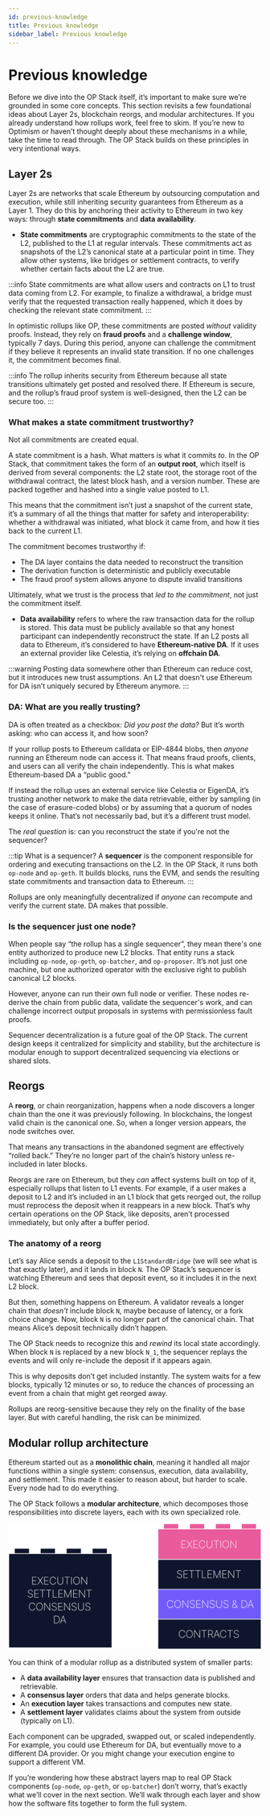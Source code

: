 ```yaml
---
id: previous-knowledge
title: Previous knowledge
sidebar_label: Previous knowledge
---
```


# Previous knowledge

Before we dive into the OP Stack itself, it’s important to make sure we’re grounded in some core concepts. This section revisits a few foundational ideas about Layer 2s, blockchain reorgs, and modular architectures. If you already understand how rollups work, feel free to skim. If you’re new to Optimism or haven’t thought deeply about these mechanisms in a while, take the time to read through. The OP Stack builds on these principles in very intentional ways.

## Layer 2s

Layer 2s are networks that scale Ethereum by outsourcing computation and execution, while still inheriting security guarantees from Ethereum as a Layer 1. They do this by anchoring their activity to Ethereum in two key ways: through **state commitments** and **data availability**.

- **State commitments** are cryptographic commitments to the state of the L2, published to the L1 at regular intervals. These commitments act as snapshots of the L2’s canonical state at a particular point in time. They allow other systems, like bridges or settlement contracts, to verify whether certain facts about the L2 are true.

:::info
State commitments are what allow users and contracts on L1 to trust data coming from L2. For example, to finalize a withdrawal, a bridge must verify that the requested transaction really happened, which it does by checking the relevant state commitment.
:::

In optimistic rollups like OP, these commitments are posted *without* validity proofs. Instead, they rely on **fraud proofs** and a **challenge window**, typically 7 days. During this period, anyone can challenge the commitment if they believe it represents an invalid state transition. If no one challenges it, the commitment becomes final.

:::info
The rollup inherits security from Ethereum because all state transitions ultimately get posted and resolved there. If Ethereum is secure, and the rollup’s fraud proof system is well-designed, then the L2 can be secure too.
:::

### What makes a state commitment trustworthy?

Not all commitments are created equal.

A state commitment is a hash. What matters is what it commits *to*. In the OP Stack, that commitment takes the form of an **output root**, which itself is derived from several components: the L2 state root, the storage root of the withdrawal contract, the latest block hash, and a version number. These are packed together and hashed into a single value posted to L1.

This means that the commitment isn’t just a snapshot of the current state, it’s a summary of all the things that matter for safety and interoperability: whether a withdrawal was initiated, what block it came from, and how it ties back to the current L1.

The commitment becomes trustworthy if:
- The DA layer contains the data needed to reconstruct the transition
- The derivation function is deterministic and publicly executable
- The fraud proof system allows anyone to dispute invalid transitions

Ultimately, what we trust is the process that *led to the commitment*, not just the commitment itself.

- **Data availability** refers to where the raw transaction data for the rollup is stored. This data must be publicly available so that any honest participant can independently reconstruct the state. If an L2 posts all data to Ethereum, it’s considered to have **Ethereum-native DA**. If it uses an external provider like Celestia, it’s relying on **offchain DA**.

:::warning
Posting data somewhere other than Ethereum can reduce cost, but it introduces new trust assumptions. An L2 that doesn't use Ethereum for DA isn’t uniquely secured by Ethereum anymore.
:::

### DA: What are you really trusting?

DA is often treated as a checkbox: *Did you post the data?* But it’s worth asking: who can access it, and how soon?

If your rollup posts to Ethereum calldata or EIP-4844 blobs, then *anyone* running an Ethereum node can access it. That means fraud proofs, clients, and users can all verify the chain independently. This is what makes Ethereum-based DA a “public good.”

If instead the rollup uses an external service like Celestia or EigenDA, it’s trusting another network to make the data retrievable, either by sampling (in the case of erasure-coded blobs) or by assuming that a quorum of nodes keeps it online. That’s not necessarily bad, but it’s a different trust model.

The *real question* is: can you reconstruct the state if you're not the sequencer?

:::tip What is a sequencer?
A **sequencer** is the component responsible for ordering and executing transactions on the L2. In the OP Stack, it runs both `op-node` and `op-geth`. It builds blocks, runs the EVM, and sends the resulting state commitments and transaction data to Ethereum. 
:::

Rollups are only meaningfully decentralized if *anyone* can recompute and verify the current state. DA makes that possible.

### Is the sequencer just one node?

When people say “the rollup has a single sequencer”, they mean there's one entity authorized to produce new L2 blocks. That entity runs a stack including `op-node`, `op-geth`, `op-batcher`, and `op-proposer`. It’s not just one machine, but one authorized operator with the exclusive right to publish canonical L2 blocks.

However, anyone can run their own full node or verifier. These nodes re-derive the chain from public data, validate the sequencer's work, and can challenge incorrect output proposals in systems with permissionless fault proofs.

Sequencer decentralization is a future goal of the OP Stack. The current design keeps it centralized for simplicity and stability, but the architecture is modular enough to support decentralized sequencing via elections or shared slots.

## Reorgs

A **reorg**, or chain reorganization, happens when a node discovers a longer chain than the one it was previously following. In blockchains, the longest valid chain is the canonical one. So, when a longer version appears, the node switches over. 

That means any transactions in the abandoned segment are effectively “rolled back.” They’re no longer part of the chain’s history unless re-included in later blocks.

Reorgs are rare on Ethereum, but they *can* affect systems built on top of it, especially rollups that listen to L1 events. For example, if a user makes a deposit to L2 and it’s included in an L1 block that gets reorged out, the rollup must reprocess the deposit when it reappears in a new block. That’s why certain operations on the OP Stack, like deposits, aren’t processed immediately, but only after a buffer period.

### The anatomy of a reorg

Let’s say Alice sends a deposit to the `L1StandardBridge` (we will see what is that exactly later), and it lands in block `N`. The OP Stack’s sequencer is watching Ethereum and sees that deposit event, so it includes it in the next L2 block.

But then, something happens on Ethereum. A validator reveals a longer chain that *doesn’t* include block `N`, maybe because of latency, or a fork choice change. Now, block `N` is no longer part of the canonical chain. That means Alice’s deposit technically didn’t happen.

The OP Stack needs to recognize this and *rewind* its local state accordingly. When block `N` is replaced by a new block `N_1`, the sequencer replays the events and will only re-include the deposit if it appears again.

This is why deposits don’t get included instantly. The system waits for a few blocks, typically 12 minutes or so, to reduce the chances of processing an event from a chain that might get reorged away.

Rollups are reorg-sensitive because they rely on the finality of the base layer. But with careful handling, the risk can be minimized.

## Modular rollup architecture

Ethereum started out as a **monolithic chain**, meaning it handled all major functions within a single system: consensus, execution, data availability, and settlement. This made it easier to reason about, but harder to scale. Every node had to do everything.

The OP Stack follows a **modular architecture**, which decomposes those responsibilities into discrete layers, each with its own specialized role.

![modularity.png](img/modularity.png)

You can think of a modular rollup as a distributed system of smaller parts:

- A **data availability layer** ensures that transaction data is published and retrievable.
- A **consensus layer** orders that data and helps generate blocks.
- An **execution layer** takes transactions and computes new state.
- A **settlement layer** validates claims about the system from outside (typically on L1).

Each component can be upgraded, swapped out, or scaled independently. For example, you could use Ethereum for DA, but eventually move to a different DA provider. Or you might change your execution engine to support a different VM.

If you’re wondering how these abstract layers map to real OP Stack components (`op-node`, `op-geth`, or `op-batcher`) don’t worry, that’s exactly what we’ll cover in the next section. We’ll walk through each layer and show how the software fits together to form the full system.
